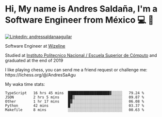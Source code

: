 # Hi, My name is Andres Saldaña, I'm a Software Engineer from México :computer: :boy:

[![Linkedin: andressaldanaaguilar](https://img.shields.io/badge/-andressaldanaaguilar-blue?style=flat-square&logo=Linkedin&logoColor=white&link=https://www.linkedin.com/in/thaianebraga/)](https://www.linkedin.com/in/andressaldanaaguilar)

<p>Software Engineer at <a href="https://www.wizeline.com/">Wizeline</a></p>
<p>Studied at <a href="https://en.wikipedia.org/wiki/ESCOM">Instituto Politecnico Nacional / Escuela Superior de Cómputo</a> and graduated at the end of 2019</p>
<p>I like playing chess, you can send me a friend request or challenge me: https://lichess.org/@/AndresSaAgu</p>

<p> My waka time stats: </p>

<!--START_SECTION:waka-->
```text
TypeScript   16 hrs 45 mins  ███████████████████▓░░░░░   79.24 % 
JSON         2 hrs 5 mins    ██▒░░░░░░░░░░░░░░░░░░░░░░   09.87 % 
Other        1 hr 17 mins    █▓░░░░░░░░░░░░░░░░░░░░░░░   06.08 % 
Python       42 mins         █░░░░░░░░░░░░░░░░░░░░░░░░   03.37 % 
Makefile     8 mins          ░░░░░░░░░░░░░░░░░░░░░░░░░   00.63 % 
```
<!--END_SECTION:waka-->

